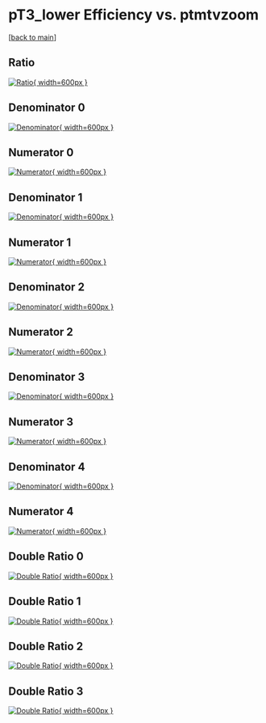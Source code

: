 # pT3_lower Efficiency vs. ptmtvzoom

[[back to main](./)]



## Ratio

[![Ratio](../mtv/var/pT3_lower_vtr_13_0_eff_ptmtvzoom.png){ width=600px }](../mtv/var/pT3_lower_vtr_13_0_eff_ptmtvzoom.pdf)

## Denominator 0

[![Denominator](../mtv/den/pT3_lower_vtr_13_0_eff_ptmtvzoom_den0.png){ width=600px }](../mtv/den/pT3_lower_vtr_13_0_eff_ptmtvzoom_den0.pdf)

## Numerator 0

[![Numerator](../mtv/num/pT3_lower_vtr_13_0_eff_ptmtvzoom_num0.png){ width=600px }](../mtv/num/pT3_lower_vtr_13_0_eff_ptmtvzoom_num0.pdf)

## Denominator 1

[![Denominator](../mtv/den/pT3_lower_vtr_13_0_eff_ptmtvzoom_den1.png){ width=600px }](../mtv/den/pT3_lower_vtr_13_0_eff_ptmtvzoom_den1.pdf)

## Numerator 1

[![Numerator](../mtv/num/pT3_lower_vtr_13_0_eff_ptmtvzoom_num1.png){ width=600px }](../mtv/num/pT3_lower_vtr_13_0_eff_ptmtvzoom_num1.pdf)

## Denominator 2

[![Denominator](../mtv/den/pT3_lower_vtr_13_0_eff_ptmtvzoom_den2.png){ width=600px }](../mtv/den/pT3_lower_vtr_13_0_eff_ptmtvzoom_den2.pdf)

## Numerator 2

[![Numerator](../mtv/num/pT3_lower_vtr_13_0_eff_ptmtvzoom_num2.png){ width=600px }](../mtv/num/pT3_lower_vtr_13_0_eff_ptmtvzoom_num2.pdf)

## Denominator 3

[![Denominator](../mtv/den/pT3_lower_vtr_13_0_eff_ptmtvzoom_den3.png){ width=600px }](../mtv/den/pT3_lower_vtr_13_0_eff_ptmtvzoom_den3.pdf)

## Numerator 3

[![Numerator](../mtv/num/pT3_lower_vtr_13_0_eff_ptmtvzoom_num3.png){ width=600px }](../mtv/num/pT3_lower_vtr_13_0_eff_ptmtvzoom_num3.pdf)

## Denominator 4

[![Denominator](../mtv/den/pT3_lower_vtr_13_0_eff_ptmtvzoom_den4.png){ width=600px }](../mtv/den/pT3_lower_vtr_13_0_eff_ptmtvzoom_den4.pdf)

## Numerator 4

[![Numerator](../mtv/num/pT3_lower_vtr_13_0_eff_ptmtvzoom_num4.png){ width=600px }](../mtv/num/pT3_lower_vtr_13_0_eff_ptmtvzoom_num4.pdf)

## Double Ratio 0

[![Double Ratio](../mtv/ratio/pT3_lower_vtr_13_0_eff_ptmtvzoom_ratio0.png){ width=600px }](../mtv/ratio/pT3_lower_vtr_13_0_eff_ptmtvzoom_ratio0.pdf)

## Double Ratio 1

[![Double Ratio](../mtv/ratio/pT3_lower_vtr_13_0_eff_ptmtvzoom_ratio1.png){ width=600px }](../mtv/ratio/pT3_lower_vtr_13_0_eff_ptmtvzoom_ratio1.pdf)

## Double Ratio 2

[![Double Ratio](../mtv/ratio/pT3_lower_vtr_13_0_eff_ptmtvzoom_ratio2.png){ width=600px }](../mtv/ratio/pT3_lower_vtr_13_0_eff_ptmtvzoom_ratio2.pdf)

## Double Ratio 3

[![Double Ratio](../mtv/ratio/pT3_lower_vtr_13_0_eff_ptmtvzoom_ratio3.png){ width=600px }](../mtv/ratio/pT3_lower_vtr_13_0_eff_ptmtvzoom_ratio3.pdf)

